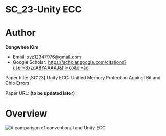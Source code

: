 # SC_23-Unity ECC

# Author

**Dongwhee Kim**
- Email: xyz12347976@gmail.com
- Google Scholar: https://scholar.google.com/citations?user=8xzqA8YAAAAJ&hl=ko&oi=ao

Paper title: [SC'23] Unity ECC: Unified Memory Protection Against Bit and Chip Errors

Paper URL: **(to be updated later)**

# Overview
![A comparison of conventional and Unity ECC](https://github.com/xyz123479/SC_23_Unity-ECC/blob/main/Unity%20ECC.png)
